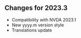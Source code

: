 ## Changes for 2023.3 ##

* Compatibility with NVDA 2023.1
* New yyyy.m version style
* Translations update


